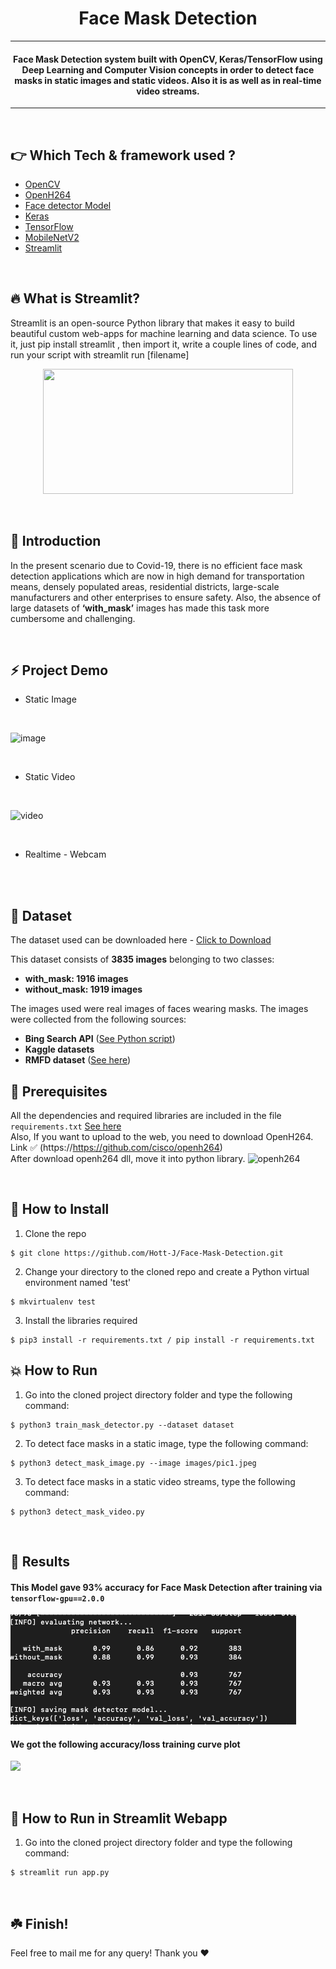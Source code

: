 <h1 align="center">Face Mask Detection</h1>

- - -

<div align= "center">
  <h4>Face Mask Detection system built with OpenCV, Keras/TensorFlow using Deep Learning and Computer Vision concepts in order to detect face masks in static images and static
    videos. Also it is as well as in real-time video streams. </h4>
</div>

- - -

&nbsp;&nbsp;&nbsp;&nbsp;&nbsp;&nbsp;&nbsp;&nbsp;&nbsp;&nbsp;&nbsp;&nbsp;&nbsp;&nbsp;&nbsp;&nbsp;&nbsp;&nbsp;&nbsp;&nbsp;&nbsp;&nbsp;&nbsp;&nbsp;&nbsp;&nbsp;&nbsp;&nbsp;&nbsp;&nbsp;

## 👉 Which Tech & framework used ?

- [OpenCV](https://opencv.org/)
- [OpenH264](https://https://github.com/cisco/openh264)
- [Face detector Model](https://www.pyimagesearch.com/2020/05/04/covid-19-face-mask-detector-with-opencv-keras-tensorflow-and-deep-learning/)
- [Keras](https://keras.io/)
- [TensorFlow](https://www.tensorflow.org/)
- [MobileNetV2](https://arxiv.org/abs/1801.04381)
- [Streamlit](https://www.streamlit.io/)

<br/>

## 🔥 What is Streamlit?
Streamlit is an open-source Python library that makes it easy to build beautiful custom web-apps for machine learning and data science. To use it, just pip install streamlit , then import it, write a couple lines of code, and run your script with streamlit run [filename] <br/>
<p align="center"><img src="https://user-images.githubusercontent.com/47052106/90765856-a46b1e00-e325-11ea-9b2a-549fb4f96151.png" width="400" height="200"></p>

<br/>

## 🌈 Introduction
In the present scenario due to Covid-19, there is no efficient face mask detection applications which are now in high demand for transportation means, densely populated areas, residential districts, large-scale manufacturers and other enterprises to ensure safety. Also, the absence of large datasets of __‘with_mask’__ images has made this task more cumbersome and challenging. 

<br/>

## ⚡️ Project Demo
- Static Image
<br/>

![image](https://user-images.githubusercontent.com/47052106/90777920-fa948d00-e336-11ea-9f59-15861f5c84ee.JPG)

<br/>

- Static Video
<br/>

![video](https://user-images.githubusercontent.com/47052106/90778045-20219680-e337-11ea-9b01-77c9a7864fda.JPG)

<br/>

- Realtime - Webcam
<br/>

<br/>

## 📁 Dataset
The dataset used can be downloaded here - [Click to Download](https://drive.google.com/drive/folders/1XDte2DL2Mf_hw4NsmGst7QtYoU7sMBVG?usp=sharing)

This dataset consists of __3835 images__ belonging to two classes:
*	__with_mask: 1916 images__
*	__without_mask: 1919 images__

The images used were real images of faces wearing masks. The images were collected from the following sources:

* __Bing Search API__ ([See Python script](https://github.com/Hott-J/Face-Mask-Detection/blob/master/search.py))
* __Kaggle datasets__ 
* __RMFD dataset__ ([See here](https://github.com/X-zhangyang/Real-World-Masked-Face-Dataset))

## 📌 Prerequisites

All the dependencies and required libraries are included in the file <code>requirements.txt</code> [See here](https://github.com/Hott-J/Face-Mask-Detection/blob/master/requirements.txt) <br/>
Also, If you want to upload to the web, you need to download OpenH264. <br/> Link ✅ (https://https://github.com/cisco/openh264)
<br/>
After download openh264 dll, move it into python library.
![openh264](https://user-images.githubusercontent.com/47052106/90783313-ddfa5400-e33a-11ea-8ff4-61620be8e8b7.JPG)

<br/>

## 🚀 How to Install
1. Clone the repo
```
$ git clone https://github.com/Hott-J/Face-Mask-Detection.git
```

2. Change your directory to the cloned repo and create a Python virtual environment named 'test'
```
$ mkvirtualenv test
```

3. Install the libraries required
```
$ pip3 install -r requirements.txt / pip install -r requirements.txt
```

## 💥 How to Run

1. Go into the cloned project directory folder and type the following command:
```
$ python3 train_mask_detector.py --dataset dataset
```

2. To detect face masks in a static image, type the following command: 
```
$ python3 detect_mask_image.py --image images/pic1.jpeg
```

3. To detect face masks in a static video streams, type the following command:
```
$ python3 detect_mask_video.py 
```

<br/>

## 🍭 Results

#### This Model gave 93% accuracy for Face Mask Detection after training via <code>tensorflow-gpu==2.0.0</code>

![](https://github.com/chandrikadeb7/Face-Mask-Detection/blob/master/Readme_images/Screenshot%202020-06-01%20at%209.48.27%20PM.png)

#### We got the following accuracy/loss training curve plot
![](https://github.com/chandrikadeb7/Face-Mask-Detection/blob/master/plot.png)

<br/>

## 🐶 How to Run in Streamlit Webapp

1. Go into the cloned project directory folder and type the following command:
```
$ streamlit run app.py 
```

<br/>

## ☘️ Finish!
Feel free to mail me for any query! Thank you ❤️
